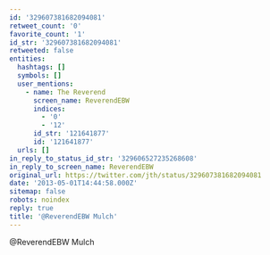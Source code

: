 ```yaml
---
id: '329607381682094081'
retweet_count: '0'
favorite_count: '1'
id_str: '329607381682094081'
retweeted: false
entities:
  hashtags: []
  symbols: []
  user_mentions:
    - name: The Reverend
      screen_name: ReverendEBW
      indices:
        - '0'
        - '12'
      id_str: '121641877'
      id: '121641877'
  urls: []
in_reply_to_status_id_str: '329606527235268608'
in_reply_to_screen_name: ReverendEBW
original_url: https://twitter.com/jth/status/329607381682094081
date: '2013-05-01T14:44:58.000Z'
sitemap: false
robots: noindex
reply: true
title: '@ReverendEBW Mulch'
---
```


@ReverendEBW Mulch